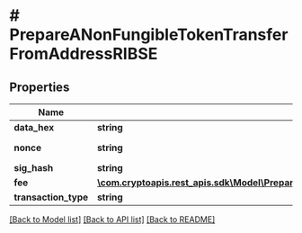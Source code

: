 # # PrepareANonFungibleTokenTransferFromAddressRIBSE

## Properties

Name | Type | Description | Notes
------------ | ------------- | ------------- | -------------
**data_hex** | **string** | 0x0079006f00750072004100640064006900740069006f006e0061006c00440061007400610048006500720065 | [optional]
**nonce** | **string** | Represents the sequential running number for an address, starting from 0 for the first transaction. E.g., if the nonce of a transaction is 10, it would be the 11th transaction sent from the sender&#39;s address. | [optional]
**sig_hash** | **string** | Representation of the hash that should be signed |
**fee** | [**\com.cryptoapis.rest_apis.sdk\Model\PrepareANonFungibleTokenTransferFromAddressRIBSEFee**](PrepareANonFungibleTokenTransferFromAddressRIBSEFee.md) |  |
**transaction_type** | **string** | Representation of the transaction type |

[[Back to Model list]](../../README.md#models) [[Back to API list]](../../README.md#endpoints) [[Back to README]](../../README.md)
